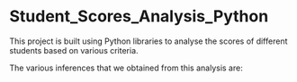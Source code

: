 # Student_Scores_Analysis_Python
This project is built using Python libraries to analyse the scores of different students based on various criteria.

The various inferences that we obtained from this analysis are:
